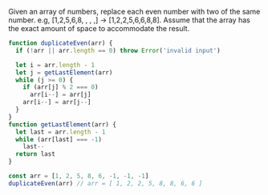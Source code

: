 Given an array of numbers, replace each even number with two of the same 
number. e.g, [1,2,5,6,8, , , ,] -> [1,2,2,5,6,6,8,8]. Assume that the array 
has the exact amount of space to accommodate the result.

```javascript
function duplicateEven(arr) {
  if (!arr || arr.length == 0) throw Error('invalid input')

  let i = arr.length - 1
  let j = getLastElement(arr)
  while (j >= 0) {
    if (arr[j] % 2 === 0) 
      arr[i--] = arr[j]
    arr[i--] = arr[j--]
  }
}
function getLastElement(arr) {
  let last = arr.length - 1
  while (arr[last] === -1) 
    last--
  return last
}

const arr = [1, 2, 5, 8, 6, -1, -1, -1]
duplicateEven(arr) // arr = ​​​​​[ 1, 2, 2, 5, 8, 8, 6, 6 ]​​​​​
```
